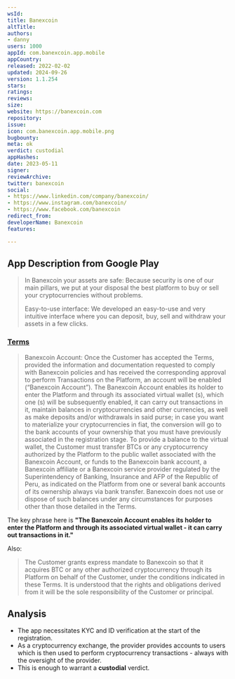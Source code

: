 ```yaml
---
wsId: 
title: Banexcoin
altTitle: 
authors:
- danny
users: 1000
appId: com.banexcoin.app.mobile
appCountry: 
released: 2022-02-02
updated: 2024-09-26
version: 1.1.254
stars: 
ratings: 
reviews: 
size: 
website: https://banexcoin.com
repository: 
issue: 
icon: com.banexcoin.app.mobile.png
bugbounty: 
meta: ok
verdict: custodial
appHashes: 
date: 2023-05-11
signer: 
reviewArchive: 
twitter: banexcoin
social:
- https://www.linkedin.com/company/banexcoin/
- https://www.instagram.com/banexcoin/
- https://www.facebook.com/banexcoin
redirect_from: 
developerName: Banexcoin
features: 

---
```


## App Description from Google Play 

> In Banexcoin your assets are safe: Because security is one of our main pillars, we put at your disposal the best platform to buy or sell your cryptocurrencies without problems.
>
> Easy-to-use interface: We developed an easy-to-use and very intuitive interface where you can deposit, buy, sell and withdraw your assets in a few clicks.

### [Terms](https://soporte.banexcoin.com/en/support/solutions/articles/60000599926-terms-and-conditions)

> Banexcoin Account: Once the Customer has accepted the Terms, provided the information and documentation requested to comply with Banexcoin policies and has received the corresponding approval to perform Transactions on the Platform, an account will be enabled (“Banexcoin Account”). The Banexcoin Account enables its holder to enter the Platform and through its associated virtual wallet (s), which one (s) will be subsequently enabled, it can carry out transactions in it, maintain balances in cryptocurrencies and other currencies, as well as make deposits and/or withdrawals in said purse; in case you want to materialize your cryptocurrencies in fiat, the conversion will go to the bank accounts of your ownership that you must have previously associated in the registration stage. To provide a balance to the virtual wallet, the Customer must transfer BTCs or any cryptocurrency authorized by the Platform to the public wallet associated with the Banexcoin Account, or funds to the Banexcoin bank account, a Banexcoin affiliate or a Banexcoin service provider regulated by the Superintendency of Banking, Insurance and AFP of the Republic of Peru, as indicated on the Platform from one or several bank accounts of its ownership always via bank transfer. Banexcoin does not use or dispose of such balances under any circumstances for purposes other than those detailed in the Terms.

The key phrase here is **"The Banexcoin Account enables its holder to enter the Platform and through its associated virtual wallet - it can carry out transactions in it."**

Also: 

> The Customer grants express mandate to Banexcoin so that it acquires BTC or any other authorized cryptocurrency through its Platform on behalf of the Customer, under the conditions indicated in these Terms. It is understood that the rights and obligations derived from it will be the sole responsibility of the Customer or principal.

## Analysis 

- The app necessitates KYC and ID verification at the start of the registration. 
- As a cryptocurrency exchange, the provider provides accounts to users which is then used to perform cryptocurrency transactions - always with the oversight of the provider.
- This is enough to warrant a **custodial** verdict. 

